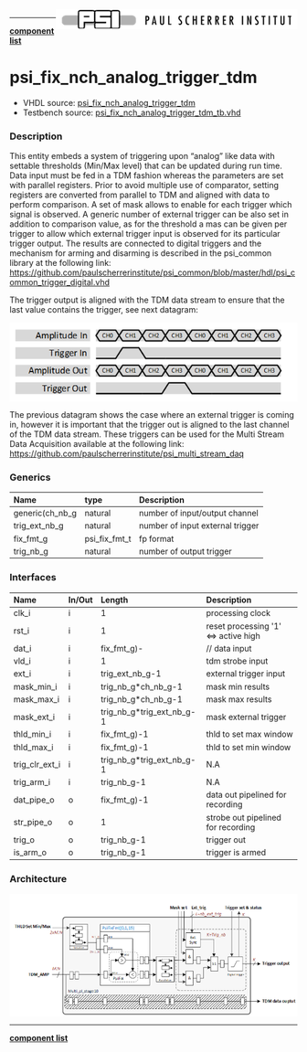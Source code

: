 <img align="right" src="../doc/psi_logo.png">

***

[**component list**](index.md)

# psi_fix_nch_analog_trigger_tdm
 - VHDL source: [psi_fix_nch_analog_trigger_tdm](../hdl/psi_fix_nch_analog_trigger_tdm.vhd)
 - Testbench source: [psi_fix_nch_analog_trigger_tdm_tb.vhd](../testbench/psi_fix_nch_analog_trigger_tdm_tb/psi_fix_nch_analog_trigger_tdm_tb.vhd)

### Description

This entity embeds a system of triggering upon “analog” like data with settable thresholds (Min/Max level) that can be updated during run time. Data input must be fed in a TDM fashion whereas the parameters are set with parallel registers.
Prior to avoid multiple use of comparator, setting registers are converted from parallel to TDM and aligned with data to perform comparison. A set of mask allows to enable for each trigger which signal is observed.
A generic number of external trigger can be also set in addition to comparison value, as for the threshold a mas can be given per trigger to allow which external trigger input is observed for its particular trigger output.
The results are connected to digital triggers and the mechanism for arming and disarming is described in the psi_common library at the following link:  
https://github.com/paulscherrerinstitute/psi_common/blob/master/hdl/psi_common_trigger_digital.vhd

The trigger output is aligned with the TDM data stream to ensure that the last value contains the trigger, see next datagram:

<img align="center" src="psi_fix_nch_analog_trigger_tdm_a.png">

The previous datagram shows the case where an external trigger is coming in, however it is important that the trigger out is aligned to the last channel of the TDM data stream.
These triggers can be used for the Multi Stream Data Acquisition available at the following link: https://github.com/paulscherrerinstitute/psi_multi_stream_daq


### Generics
| Name            | type          | Description                      |
|:----------------|:--------------|:---------------------------------|
| generic(ch_nb_g | natural       | number of input/output channel   |
| trig_ext_nb_g   | natural       | number of input external trigger |
| fix_fmt_g       | psi_fix_fmt_t | fp format                        |
| trig_nb_g       | natural       | number of output trigger         |

### Interfaces
| Name           | In/Out   | Length                    | Description                          |
|:---------------|:---------|:--------------------------|:-------------------------------------|
| clk_i          | i        | 1                         | processing clock                     |
| rst_i          | i        | 1                         | reset processing '1' <=> active high |
| dat_i          | i        | fix_fmt_g)-               | // data input                        |
| vld_i          | i        | 1                         | tdm strobe input                     |
| ext_i          | i        | trig_ext_nb_g-1           | external trigger input               |
| mask_min_i     | i        | trig_nb_g*ch_nb_g-1       | mask min results                     |
| mask_max_i     | i        | trig_nb_g*ch_nb_g-1       | mask max results                     |
| mask_ext_i     | i        | trig_nb_g*trig_ext_nb_g-1 | mask external trigger                |
| thld_min_i     | i        | fix_fmt_g)-1              | thld to set max window               |
| thld_max_i     | i        | fix_fmt_g)-1              | thld to set min window               |
| trig_clr_ext_i | i        | trig_nb_g*trig_ext_nb_g-1 | N.A                                  |
| trig_arm_i     | i        | trig_nb_g-1               | N.A                                  |
| dat_pipe_o     | o        | fix_fmt_g)-1              | data out pipelined for recording     |
| str_pipe_o     | o        | 1                         | strobe out pipelined for recording   |
| trig_o         | o        | trig_nb_g-1               | trigger out                          |
| is_arm_o       | o        | trig_nb_g-1               | trigger is armed                     |

### Architecture

<img align="center" src="psi_fix_nch_analog_trigger_tdm_b.png">

---
[**component list**](index.md)
